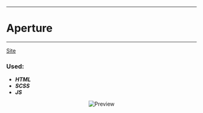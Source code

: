 ____
# Aperture
____
[Site](https://devf1s.github.io/aperture/)

### Used:
* ***HTML***
* ***SCSS***
* ***JS***

<p align="center">
  <img src="https://lh3.googleusercontent.com/pw/AM-JKLVNIAFd2LZ4c-5nNlJpSyb0IqKajgVxzd2G8RLP5oMXLoOh4pD17LYyeD0v_7ZhFQmvtvWkU7lGM00NLRTr80UodoZEPZflEtAEpWRX6UNhT7QS5QYgRN2UVWkHcOJbvtc5BHZ-aHPHdfhLmdR7953q=w241-h929-no?authuser=0" title="Preview">
</p>
